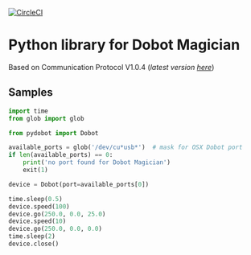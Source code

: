 [![CircleCI](https://circleci.com/gh/luismesas/pydobot.svg?style=svg)](https://circleci.com/gh/luismesas/pydobot)

Python library for Dobot Magician
===

Based on Communication Protocol V1.0.4 (_latest version [here](http://dobot.cc/download-center/dobot-magician.html)_)


Samples
---

```python
import time
from glob import glob

from pydobot import Dobot

available_ports = glob('/dev/cu*usb*')  # mask for OSX Dobot port
if len(available_ports) == 0:
    print('no port found for Dobot Magician')
    exit(1)

device = Dobot(port=available_ports[0])

time.sleep(0.5)
device.speed(100)
device.go(250.0, 0.0, 25.0)
device.speed(10)
device.go(250.0, 0.0, 0.0)
time.sleep(2)
device.close()

```